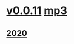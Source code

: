 # [v0.0.11](https://github.com/shanuan/guitar1/edit/master/README.md) [mp3](https://shanuan.github.io/flute1/mp3/)
## [2020](2020)
